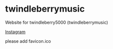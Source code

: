 # twindleberrymusic
Website for twindleberry5000 (twindleberrymusic)

[Instagram](https://instagram.com/twindleberrymusic)

please add favicon.ico